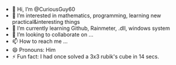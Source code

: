 - 👋 Hi, I’m @CuriousGuy60
- 👀 I’m interested in mathematics, programming, learning new practical&interesting things
- 🌱 I’m currently learning Github, Rainmeter, .dll, windows system
- 💞️ I’m looking to collaborate on ...
- 📫 How to reach me ...
- 😄 Pronouns: Him
- ⚡ Fun fact: I had once solved a 3x3 rubik's cube in 14 secs.

<!---
CuriousGuy60/CuriousGuy60 is a ✨ special ✨ repository because its `README.md` (this file) appears on your GitHub profile.
You can click the Preview link to take a look at your changes.
--->
